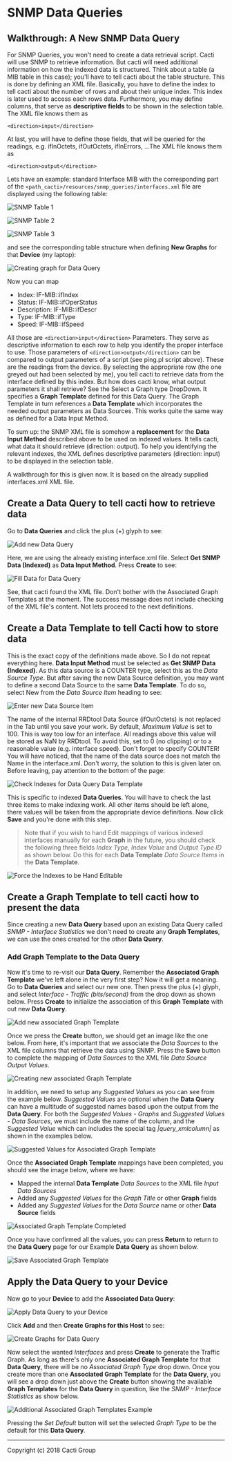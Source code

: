 # SNMP Data Queries

## Walkthrough: A New SNMP Data Query

For SNMP Queries, you won't need to create a data retrieval script. Cacti will use SNMP to retrieve information. But cacti will need additional information on how the indexed data is structured. Think about a table (a MIB table in this case); you'll have to tell cacti about the table structure. This is done by defining an XML file. Basically, you have to define the index to tell cacti about the number of rows and about their unique index. This index is later used to access each rows data. Furthermore, you may define columns, that serve as **descriptive fields** to be shown in the selection table. The XML file knows them as

`<direction>input</direction>`

At last, you will have to define those fields, that will be queried for the readings, e.g. ifInOctets, ifOutOctets, ifInErrors, …The XML file knows them as

`<direction>output</direction>`

Lets have an example: standard Interface MIB with the corresponding part of the `<path_cacti>/resources/snmp_queries/interfaces.xml` file are displayed using the following table:

![SNMP Table 1](images/snmp_dqw_table1.png)

![SNMP Table 2](images/snmp_dqw_table2.png)

![SNMP Table 3](images/snmp_dqw_table3.png)

and see the corresponding table structure when defining **New Graphs** for that **Device** (my laptop):

![Creating graph for Data Query](images/r-dq-1.png)

Now you can map

- Index: IF-MIB::ifIndex
- Status: IF-MIB::ifOperStatus
- Description: IF-MIB::ifDescr
- Type: IF-MIB::ifType
- Speed: IF-MIB::ifSpeed

All those are `<direction>input</direction>` Parameters. They serve as descriptive information to each row to help you identify the proper interface to use. Those parameters of `<direction>output</direction>` can be compared to output parameters of a script (see ping.pl script above). These are the readings from the device. By selecting the appropriate row (the one greyed out had been selected by me), you tell cacti to retrieve data from the interface defined by this index. But how does cacti know, what output parameters it shall retrieve? See the Select a Graph type DropDown. It specifies a **Graph Template** defined for this Data Query. The Graph Template in turn references a **Data Template** which incorporates the needed output parameters as Data Sources. This works quite the same way as defined for a Data Input Method.

To sum up: the SNMP XML file is somehow a **replacement** for the **Data Input Method** described above to be used on indexed values. It tells cacti, what data it should retrieve (direction: output). To help you identifying the relevant indexes, the XML defines descriptive parameters (direction: input) to be displayed in the selection table.

A walkthrough for this is given now. It is based on the already supplied interfaces.xml XML file.

## Create a Data Query to tell cacti how to retrieve data

Go to **Data Queries** and click the plus (+) glyph to see:

![Add new Data Query](images/r-dq1_0.png)

Here, we are using the already existing interface.xml file. Select **Get SNMP Data (Indexed)** as **Data Input Method**. Press **Create** to see:

![Fill Data for Data Query](images/r-dq2.png)

See, that cacti found the XML file. Don't bother with the Associated Graph Templates at the moment. The success message does not include checking of the XML file's content. Not lets proceed to the next definitions.

## Create a Data Template to tell Cacti how to store data

This is the exact copy of the definitions made above. So I do not repeat everything here. **Data Input Method** must be selected as **Get SNMP Data (Indexed)**. As this data source is a COUNTER type, select this as the *Data Source Type*. But after saving the new Data Source definition, you may want to define a second Data Source to the same **Data Template**. To do so, select New from the *Data Source Item* heading to see:

![Enter new Data Source Item](images/r-dq-dt1.png)

The name of the internal RRDtool Data Source (ifOutOctets) is not replaced in the Tab until you save your work. By default, *Maximum Value* is set to 100. This is way too low for an interface. All readings above this value will be stored as NaN by RRDtool. To avoid this, set to 0 (no clipping) or to a reasonable value (e.g. interface speed). Don't forget to specify COUNTER! You will have noticed, that the name of the data source does not match the Name in the interface.xml. Don't worry, the solution to this is given later on. Before leaving, pay attention to the bottom of the page:

![Check Indexes for Data Query Data Template](images/r-dq-dt2.png)

This is specific to indexed **Data Queries**. You will have to check the last three items to make indexing work. All other items should be left alone, there values will be taken from the appropriate device definitions. Now click **Save** and you're done with this step.

> Note that if you wish to hand Edit mappings of various indexed interfaces manually for each **Graph** in the future, you should check the following three fields *Index Type*, *Index Value* and *Output Type ID* as shown below.  Do this for each **Data Template** *Data Source Items* in the **Data Template**.

![Force the Indexes to be Hand Editable](images/r-dq-dt3.png)

## Create a Graph Template to tell cacti how to present the data

Since creating a new **Data Query** based upon an existing Data Query called *SNMP - Interface Statistics* we don't need to create any **Graph Templates**, we can use the ones created for the other **Data Query**.

### Add Graph Template to the Data Query

Now it's time to re-visit our **Data Query**. Remember the **Associated Graph Template** we've left alone in the very first step? Now it will get a meaning.  Go to **Data Queries** and select our new one. Then press the plus (+) glyph, and select *Interface - Traffic (bits/second)* from the drop down as shown below.  Press **Create** to initialize the association of this **Graph Template** with out new **Data Query**.

![Add new associated Graph Template](images/r-dq3_0.png)

Once we press the **Create** button, we should get an image like the one below.  From here, it's important that we associate the *Data Sources* to the XML file columns that retrieve the data using SNMP.  Press the **Save** button to complete the mapping of *Data Sources* to the XML file *Data Source Output Values*.

![Creating new associated Graph Template](images/r-dq4.png)

In addition, we need to setup any *Suggested Values* as you can see from the example below.  *Suggested Values* are optional when the **Data Query** can have a multitude of suggested names based upon the output from the **Data Query**.  For both the *Suggested Values - Graphs* and *Suggested Values - Data Sources*, we must include the name of the column, and the *Suggested Value* which can includes the special tag *|query_xmlcolumn|* as shown in the examples below.

![Suggested Values for Associated Graph Template](images/r-dq5.png)

Once the **Associated Graph Template** mappings have been completed, you should see the image below, where we have:

   - Mapped the internal **Data Template** *Data Sources* to the XML file *Input Data Sources*
   - Added any *Suggested Values* for the *Graph Title* or other **Graph** fields
   - Added any *Suggested Values* for the *Data Source* name or other **Data Source** fields

![Associated Graph Template Completed](images/r-dq6.png)

Once you have confirmed all the values, you can press **Return** to return to the **Data Query** page for our Example **Data Query** as shown below.

![Save Associated Graph Template](images/r-dq7.png)

## Apply the Data Query to your Device

Now go to your **Device** to add the **Associated Data Query**:

![Apply Data Query to your Device](images/r-dq-dev1_0.png)

Click **Add** and then **Create Graphs for this Host** to see:

![Create Graphs for Data Query](images/r-dq-dev2.png)

Now select the wanted *Interfaces* and press **Create** to generate the Traffic Graph. As long as there's only one **Associated Graph Template** for that **Data Query**, there will be no *Associated Graph Type* drop down.  Once you create more than one **Associated Graph Template** for the **Data Query**, you will see a drop down just above the **Create** button showing the available **Graph Templates** for the **Data Query** in question, like the *SNMP - Interface Statistics* as show below.

![Additional Associated Graph Templates Example](images/r-dq-dev3.png)

Pressing the *Set Default* button will set the selected *Graph Type* to be the default for this **Data Query**.

---
Copyright (c) 2018 Cacti Group

